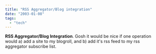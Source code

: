 ```yaml
---
title: "RSS Aggregator/Blog integration"
date: "2003-01-08"
tags: 
  - "tech"
---
```


**RSS Aggregator/Blog Integration**. Gosh it would be nice if one operation would a) add a site to my blogroll, and b) add it's rss feed to my rss aggregator subscribe list.
